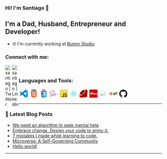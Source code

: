 ### Hi! I'm Santiago 👋

## I'm a Dad, Husband, Entrepreneur and Developer!
- 🤓 I'm currently working at [Bunny Studio](https://bunnystudio.com/)

### Connect with me:

[<img align="left" alt="santiago | Twitter" width="22px" src="https://cdn.jsdelivr.net/npm/simple-icons@v3/icons/twitter.svg" />][twitter]
[<img align="left" alt="santiago | LinkedIn" width="22px" src="https://cdn.jsdelivr.net/npm/simple-icons@v3/icons/linkedin.svg" />][linkedin]

<br />

### Languages and Tools:

<img align="left" alt="Visual Studio Code" width="26px" style="margin: 3px;" src="https://raw.githubusercontent.com/github/explore/80688e429a7d4ef2fca1e82350fe8e3517d3494d/topics/visual-studio-code/visual-studio-code.png" />
<img align="left" alt="HTML5" width="26px" style="margin: 3px;" src="https://raw.githubusercontent.com/github/explore/80688e429a7d4ef2fca1e82350fe8e3517d3494d/topics/html/html.png" />
<img align="left" alt="CSS3" width="26px" style="margin: 3px;" src="https://raw.githubusercontent.com/github/explore/80688e429a7d4ef2fca1e82350fe8e3517d3494d/topics/css/css.png" />
<img align="left" alt="Sass" width="26px" style="margin: 3px;" src="https://raw.githubusercontent.com/github/explore/80688e429a7d4ef2fca1e82350fe8e3517d3494d/topics/sass/sass.png" />
<img align="left" alt="JavaScript" width="26px" style="margin: 3px;" src="https://raw.githubusercontent.com/github/explore/80688e429a7d4ef2fca1e82350fe8e3517d3494d/topics/javascript/javascript.png" />
<img align="left" alt="React" width="26px" style="margin: 3px;" src="https://raw.githubusercontent.com/github/explore/80688e429a7d4ef2fca1e82350fe8e3517d3494d/topics/react/react.png" />
<img align="left" alt="Ruby" width="26px" style="margin: 3px;" src="https://raw.githubusercontent.com/github/explore/e94815998e4e0713912fed477a1f346ec04c3da2/topics/ruby/ruby.png" />
<img align="left" alt="Rails" width="26px" style="margin: 3px;" src="https://raw.githubusercontent.com/github/explore/80688e429a7d4ef2fca1e82350fe8e3517d3494d/topics/rails/rails.png" />
<img align="left" alt="MySQL" width="26px" style="margin: 3px;" src="https://raw.githubusercontent.com/github/explore/80688e429a7d4ef2fca1e82350fe8e3517d3494d/topics/mysql/mysql.png" />
<img align="left" alt="Git" width="26px" style="margin: 3px;" src="https://raw.githubusercontent.com/github/explore/80688e429a7d4ef2fca1e82350fe8e3517d3494d/topics/git/git.png" />
<img align="left" alt="GitHub" width="26px" style="margin: 3px;" src="https://raw.githubusercontent.com/github/explore/78df643247d429f6cc873026c0622819ad797942/topics/github/github.png" />

<br />
<br />

---

### 📕 Latest Blog Posts
<!-- BLOG-POST-LIST:START -->
- [We need an algorithm to seek mental help](https://medium.com/dev-genius/we-need-an-algorithm-to-seek-mental-help-60aca22c1eee?source=rss-dbeb876207cb------2)
- [Embrace change. Design your code to enjoy it.](https://medium.com/dev-genius/embrace-change-design-your-code-to-enjoy-it-57b8f6cf2eb4?source=rss-dbeb876207cb------2)
- [7 mistakes I made while learning to code.](https://medium.com/dev-genius/7-mistakes-i-made-while-learning-to-code-8b2b54a532c5?source=rss-dbeb876207cb------2)
- [Microverse: A Self-Governing Community](https://medium.com/@srba87/microverse-a-self-governing-community-69bd98027785?source=rss-dbeb876207cb------2)
- [Hello world!](https://medium.com/@srba87/hello-world-6f780af0b370?source=rss-dbeb876207cb------2)
<!-- BLOG-POST-LIST:END -->

---

[twitter]: https://twitter.com/srba87
[linkedin]: https://linkedin.com/in/srba
